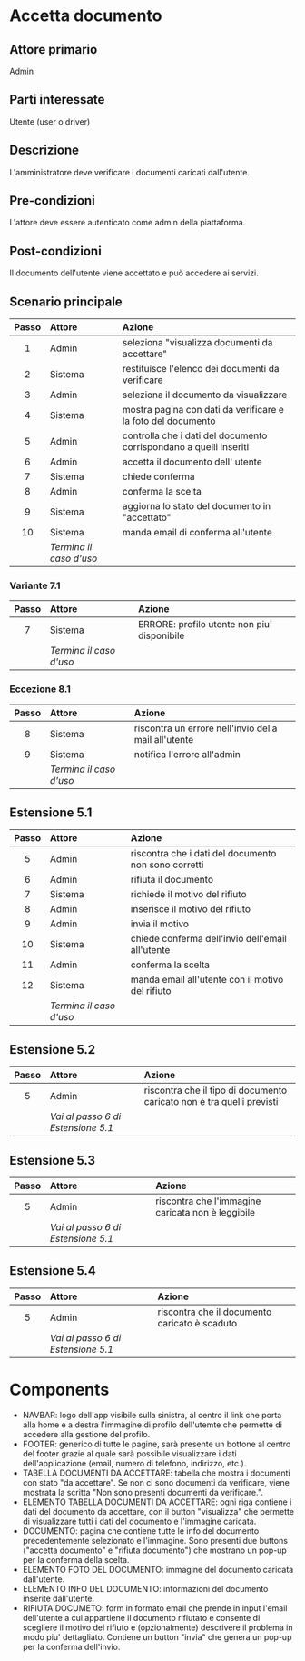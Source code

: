 # Accetta documento
## Attore primario 
Admin

## Parti interessate
Utente (user o driver)

## Descrizione
L'amministratore deve verificare i documenti caricati dall'utente.

## Pre-condizioni
L'attore deve essere autenticato come admin della piattaforma.

## Post-condizioni
Il documento dell'utente viene accettato e può accedere ai servizi.

## Scenario principale
| Passo | Attore                  | Azione                                                             | 
|:-----:|:------------------------|:-------------------------------------------------------------------| 
|   1   | Admin                   | seleziona "visualizza documenti da accettare"                      | 
|   2   | Sistema                 | restituisce l'elenco dei documenti da verificare                   |
|   3   | Admin                   | seleziona il documento da visualizzare                             | 
|   4   | Sistema                 | mostra pagina con dati da verificare e la foto del documento       |
|   5   | Admin                   | controlla che i dati del documento corrispondano a quelli inseriti | 
|   6   | Admin                   | accetta il documento dell' utente                                  |
|   7   | Sistema                 | chiede conferma                                                    |
|   8   | Admin                   | conferma la scelta                                                 |  
|   9   | Sistema                 | aggiorna lo stato del documento in "accettato"                     |
|   10  | Sistema                 | manda email di conferma all'utente                                 |       
|       |*Termina il caso d'uso*  |                                                                    |

### Variante 7.1
| Passo | Attore                  | Azione                                      | 
|:-----:|:------------------------|:--------------------------------------------| 
|   7   | Sistema                 | ERRORE: profilo utente non piu' disponibile |
|       | *Termina il caso d'uso* |                                             |

### Eccezione 8.1
| Passo | Attore                  | Azione                                              | 
|:-----:|:------------------------|:----------------------------------------            | 
|   8   | Sistema                 | riscontra un errore nell'invio della mail all'utente|
|   9   | Sistema                 | notifica l'errore all'admin                         |
|       | *Termina il caso d'uso* |                                                     |

## Estensione 5.1
| Passo | Attore                   | Azione                                               | 
|:-----:|:-------------------------|:-----------------------------------------------------| 
|   5   | Admin                    | riscontra che i dati del documento non sono corretti |
|   6   | Admin                    | rifiuta il documento                                 |
|   7   | Sistema                  | richiede il motivo del rifiuto                       |
|   8   | Admin                    | inserisce il motivo del rifiuto                      |
|   9   | Admin                    | invia il motivo                                      |
|   10  | Sistema                  | chiede conferma dell'invio dell'email all'utente     |
|   11  | Admin                    | conferma la scelta                                   |  
|   12  | Sistema                  | manda email all'utente con il motivo del rifiuto     |
|       | *Termina il caso d'uso*  |                                                      |

## Estensione 5.2
| Passo | Attore                             | Azione                                                                | 
|:-----:|:-----------------------------------|:----------------------------------------------------------------------| 
|   5   | Admin                              | riscontra che il tipo di documento caricato non è tra quelli previsti |
|       | *Vai al passo 6 di Estensione 5.1* |                                                                       |

## Estensione 5.3
| Passo | Attore                              | Azione                                            | 
|:-----:|:------------------------------------|:--------------------------------------------------| 
|   5   | Admin                               | riscontra che l'immagine caricata non è leggibile |
|       | *Vai al passo 6 di Estensione 5.1*  |                                                   |

## Estensione 5.4
| Passo | Attore                             | Azione                                        | 
|:-----:|:-----------------------------------|:----------------------------------------------| 
|   5   | Admin                              | riscontra che il documento caricato è scaduto |
|       | *Vai al passo 6 di Estensione 5.1* |                                               |


# Components

- NAVBAR: logo dell'app visibile sulla sinistra, al centro il link che porta alla home e a destra l'immagine di profilo dell'utemte che permette di accedere alla gestione del profilo.
- FOOTER: generico di tutte le pagine, sarà presente un bottone al centro del footer grazie al quale sarà possibile visualizzare i dati dell'applicazione (email, numero di telefono, indirizzo, etc.).
- TABELLA DOCUMENTI DA ACCETTARE: tabella che mostra i documenti con stato "da accettare". Se non ci sono documenti da verificare, viene mostrata la scritta "Non sono presenti documenti da verificare.".
- ELEMENTO TABELLA DOCUMENTI DA ACCETTARE: ogni riga contiene i dati del documento da accettare, con il button "visualizza" che permette di visualizzare tutti i dati del documento e l'immagine caricata.
- DOCUMENTO: pagina che contiene tutte le info del documento precedentemente selezionato e l'immagine. Sono presenti due buttons ("accetta documento" e "rifiuta documento") che mostrano un pop-up per la conferma della scelta.
- ELEMENTO FOTO DEL DOCUMENTO: immagine del documento caricata dall'utente.
- ELEMENTO INFO DEL DOCUMENTO: informazioni del documento inserite dall'utente.
- RIFIUTA DOCUMETO: form in formato email che prende in input l'email dell'utente a cui appartiene il documento rifiutato e consente di scegliere il motivo del rifiuto e (opzionalmente) descrivere il problema in modo piu' dettagliato. Contiene un button "invia" che genera un pop-up per la conferma dell'invio.




